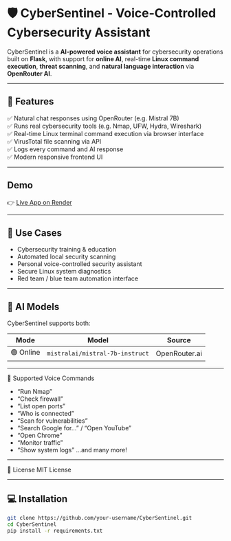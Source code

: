 # 🛡️ CyberSentinel - Voice-Controlled Cybersecurity Assistant

CyberSentinel is a **AI-powered voice assistant** for cybersecurity operations built on **Flask**, with support for **online AI**, real-time **Linux command execution**, **threat scanning**, and **natural language interaction** via **OpenRouter AI**.

---

## 🚀 Features
 
✅ Natural chat responses using OpenRouter (e.g. Mistral 7B)  
✅ Runs real cybersecurity tools (e.g. Nmap, UFW, Hydra, Wireshark)  
✅ Real-time Linux terminal command execution via browser interface  
✅ VirusTotal file scanning via API  
✅ Logs every command and AI response  
✅ Modern responsive frontend UI  

---

## Demo
👉 [Live App on Render](https://cyber-sentinel-mplb.onrender.com)

---

## 🎯 Use Cases

- Cybersecurity training & education  
- Automated local security scanning  
- Personal voice-controlled security assistant  
- Secure Linux system diagnostics  
- Red team / blue team automation interface

---

## 🧠 AI Models

CyberSentinel supports both:

| Mode         | Model                             | Source         |
|--------------|------------------------------------|----------------|
| 🟢 Online     | `mistralai/mistral-7b-instruct`    | OpenRouter.ai  |

---

🔐 Supported Voice Commands

- “Run Nmap”
- “Check firewall”
- “List open ports”
- “Who is connected”
- “Scan for vulnerabilities”
- “Search Google for…” / “Open YouTube”
- “Open Chrome”
- “Monitor traffic”
- “Show system logs”
  …and many more!
  
---

📜 License
MIT License

---

## 💻 Installation

```bash
git clone https://github.com/your-username/CyberSentinel.git
cd CyberSentinel
pip install -r requirements.txt
